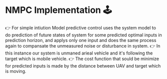 # NMPC Implementation 🕹️     

👉 For simple intiution Model predictive control uses the system model to do prediction of future states of system for some predicted optimal inputs in prediction horizon, and applys only one input and does the same process again to compansate the unmeasured noise or disturbance in system.
👉 In this instance our system is unmaned arieal vehicle and it's following the target which is mobile vehicle.
👉 The cost function that sould be minimize for predicted inputs is made by the distance between UAV and target which is moving.
